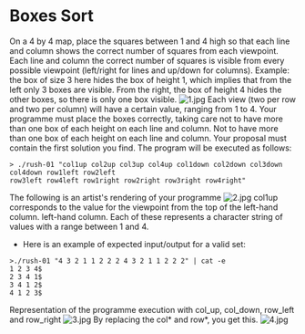 # Boxes Sort
On a 4 by 4 map, place the squares between 1 and 4 high so that each line and column shows the correct number of squares from each viewpoint. Each line and column the correct number of squares is visible from every possible viewpoint (left/right for lines and up/down for columns). Example: the box of size 3 here hides the box of height 1, which implies that from the left only 3 boxes are visible. From the right, the box of height 4 hides the other boxes, so there is only one box visible.
![1.jpg](/img/1.jpg)
Each view (two per row and two per column) will have a certain value, ranging from 1 to 4. Your programme must place the boxes correctly, taking care not to have more than one box of each height on each line and column. Not to have more than one box of each height on each line and column. Your proposal must contain the first solution you find.
The program will be executed as follows:
```
> ./rush-01 "col1up col2up col3up col4up col1down col2down col3down col4down row1left row2left
row3left row4left row1right row2right row3right row4right"
```
The following is an artist's rendering of your programme
![2.jpg](/img/2.jpg)
col1up corresponds to the value for the viewpoint from the top of the left-hand column. left-hand column. Each of these represents a character string of values with a range between 1 and 4.
- Here is an example of expected input/output for a valid set:
```
>./rush-01 "4 3 2 1 1 2 2 2 4 3 2 1 1 2 2 2" | cat -e
1 2 3 4$
2 3 4 1$
3 4 1 2$
4 1 2 3$
```
Representation of the programme execution with col_up, col_down, row_left and row_right
![3.jpg](/img/3.jpg)
By replacing the col* and row*, you get this.
![4.jpg](/img/4.jpg)
